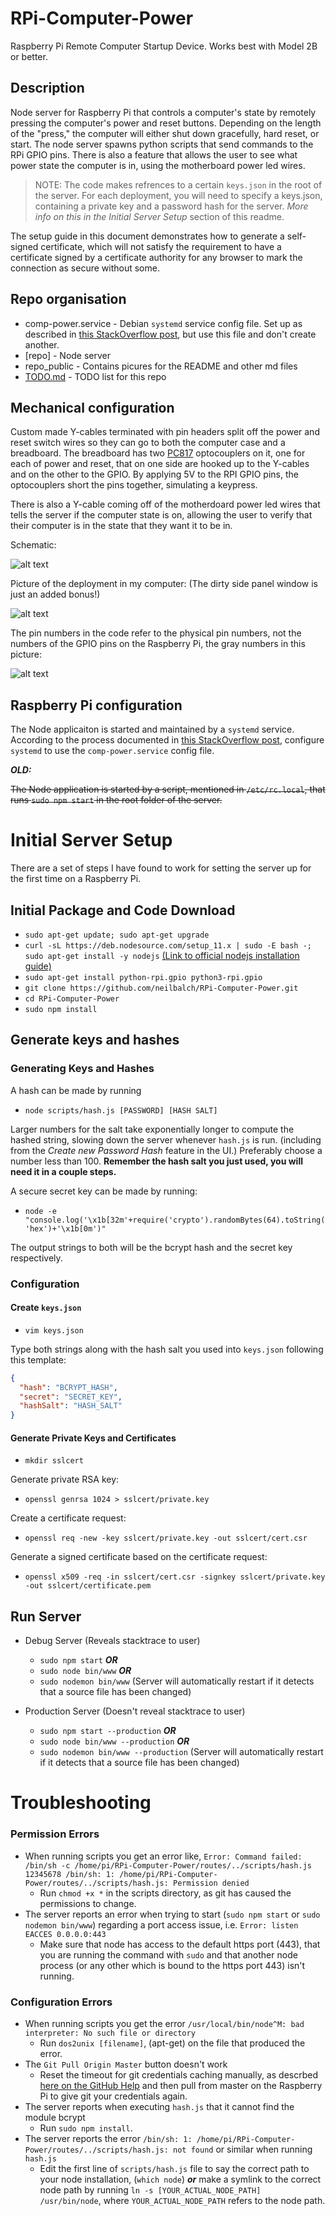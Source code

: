 # RPi-Computer-Power

Raspberry Pi Remote Computer Startup Device. Works best with Model 2B or better.

## Description

Node server for Raspberry Pi that controls a computer's state by remotely pressing the computer's power and reset buttons. Depending on the length of the "press," the computer will either shut down gracefully, hard reset, or start. The node server spawns python scripts that send commands to the RPi GPIO pins. There is also a feature that allows the user to see what power state the computer is in, using the motherboard power led wires.

> NOTE: The code makes refrences to a certain `keys.json` in the root of the server. For each deployment, you will need to specify a keys.json, containing a private key and a password hash for the server. _More info on this in the Initial Server Setup_ section of this readme.

The setup guide in this document demonstrates how to generate a self-signed certificate, which will not satisfy the requirement to have a certificate signed by a certificate authority for any browser to mark the connection as secure without some.

## Repo organisation

* comp-power.service    - Debian `systemd` service config file. Set up as described in [this StackOverflow post](https://stackoverflow.com/questions/4018154/how-do-i-run-a-node-js-app-as-a-background-service), but use this file and don't create another.
* [repo]                - Node server
* repo_public           - Contains picures for the README and other md files
* [TODO.md](https://github.com/neilbalch/RPi-Computer-Power/blob/master/TODO.md)  - TODO list for this repo

## Mechanical configuration

Custom made Y-cables terminated with pin headers split off the power and reset switch wires so they can go to both the computer case and a breadboard. The breadboard has two [PC817](https://www.amazon.com/uxcell-2-54mm-Pitch-Mounting-Coupler/dp/B00S4YRMB4/ref=sr_1_1?ie=UTF8&qid=1493673969&sr=8-1&keywords=pc817) optocouplers on it, one for each of power and reset, that on one side are hooked up to the Y-cables and on the other to the GPIO. By applying 5V to the RPI GPIO pins, the optocouplers short the pins together, simulating a keypress.

There is also a Y-cable coming off of the motherdoard power led wires that tells the server if the computer state is on, allowing the user to verify that their computer is in the state that they want it to be in.

Schematic:

![alt text](https://github.com/neilbalch/RPi-Computer-Power/blob/master/repo_public/schematic.JPG)

Picture of the deployment in my computer: (The dirty side panel window is just an added bonus!)

![alt text](https://github.com/neilbalch/RPi-Computer-Power/blob/master/repo_public/deployment.jpg)

The pin numbers in the code refer to the physical pin numbers, not the numbers of the GPIO pins on the Raspberry Pi, the gray numbers in this picture:

![alt text](https://github.com/neilbalch/RPi-Computer-Power/blob/master/repo_public/rpiGPIO.png)

## Raspberry Pi configuration

The Node applicaiton is started and maintained by a `systemd` service. According to the process documented in [this StackOverflow post](https://stackoverflow.com/questions/4018154/how-do-i-run-a-node-js-app-as-a-background-service), configure `systemd` to use the `comp-power.service` config file.

***OLD:***

~~The Node application is started by a script, mentioned in `/etc/rc.local`, that runs `sudo npm start` in the root folder of the server.~~

# Initial Server Setup

There are a set of steps I have found to work for setting the server up for the first time on a Raspberry Pi.

## Initial Package and Code Download

* `sudo apt-get update; sudo apt-get upgrade`
* `curl -sL https://deb.nodesource.com/setup_11.x | sudo -E bash -; sudo apt-get install -y nodejs` [(Link to official nodejs installation guide)](https://nodejs.org/en/download/package-manager/#debian-and-ubuntu-based-linux-distributions)
* `sudo apt-get install python-rpi.gpio python3-rpi.gpio`
* `git clone https://github.com/neilbalch/RPi-Computer-Power.git`
* `cd RPi-Computer-Power`
* `sudo npm install`

## Generate keys and hashes

### Generating Keys and Hashes

A hash can be made by running

* `node scripts/hash.js [PASSWORD] [HASH SALT]`

Larger numbers for the salt take exponentially longer to compute the hashed string, slowing down the server whenever `hash.js` is run. (including from the *Create new Password Hash* feature in the UI.) Preferably choose a number less than 100. **Remember the hash salt you just used, you will need it in a couple steps.**

A secure secret key can be made by running:

* `node -e "console.log('\x1b[32m'+require('crypto').randomBytes(64).toString('hex')+'\x1b[0m')"`

The output strings to both will be the bcrypt hash and the secret key respectively.

### Configuration

#### Create `keys.json`

* `vim keys.json`

Type both strings along with the hash salt you used into `keys.json` following this template:

```json
{
  "hash": "BCRYPT_HASH",
  "secret": "SECRET_KEY",
  "hashSalt": "HASH_SALT"
}
```

#### Generate Private Keys and Certificates

* `mkdir sslcert`

Generate private RSA key:

* `openssl genrsa 1024 > sslcert/private.key`

Create a certificate request:

* `openssl req -new -key sslcert/private.key -out sslcert/cert.csr`

Generate a signed certificate based on the certificate request:

* `openssl x509 -req -in sslcert/cert.csr -signkey sslcert/private.key -out sslcert/certificate.pem`

## Run Server

* Debug Server (Reveals stacktrace to user)
  * `sudo npm start` ***OR***
  * `sudo node bin/www` ***OR***
  * `sudo nodemon bin/www` (Server will automatically restart if it detects that a source file has been changed)

* Production Server (Doesn't reveal stacktrace to user)
  * `sudo npm start --production` ***OR***
  * `sudo node bin/www --production` ***OR***
  * `sudo nodemon bin/www --production` (Server will automatically restart if it detects that a source file has been changed)

# Troubleshooting

### Permission Errors

* When running scripts you get an error like, `Error: Command failed: /bin/sh -c /home/pi/RPi-Computer-Power/routes/../scripts/hash.js 12345678 /bin/sh: 1: /home/pi/RPi-Computer-Power/routes/../scripts/hash.js: Permission denied`
  * Run `chmod +x *` in the scripts directory, as git has caused the permissions to change.
* The server reports an error when trying to start (`sudo npm start` or `sudo nodemon bin/www`) regarding a port access issue, i.e. `Error: listen EACCES 0.0.0.0:443`
  * Make sure that node has access to the default https port (443), that you are running the command with `sudo` and that another node process (or any other which is bound to the https port 443) isn't running.

### Configuration Errors

* When running scripts you get the error `/usr/local/bin/node^M: bad interpreter: No such file or directory`
  * Run `dos2unix [filename]`, (apt-get) on the file that produced the error.
* The `Git Pull Origin Master` button doesn't work
  * Reset the timeout for git credentials caching manually, as descrbed [here on the GitHub Help](https://help.github.com/articles/caching-your-github-password-in-git/#platform-linux) and then pull from master on the Raspberry Pi to give git your credentials again.
* The server reports when executing `hash.js` that it cannot find the module bcrypt
  * Run `sudo npm install`.
* The server reports the error `/bin/sh: 1: /home/pi/RPi-Computer-Power/routes/../scripts/hash.js: not found` or similar when running `hash.js`
  * Edit the first line of `scripts/hash.js` file to say the correct path to your node installation, (`which node`) ***or*** make a symlink to the correct node path by running `ln -s [YOUR_ACTUAL_NODE_PATH] /usr/bin/node`, where `YOUR_ACTUAL_NODE_PATH` refers to the node path.
